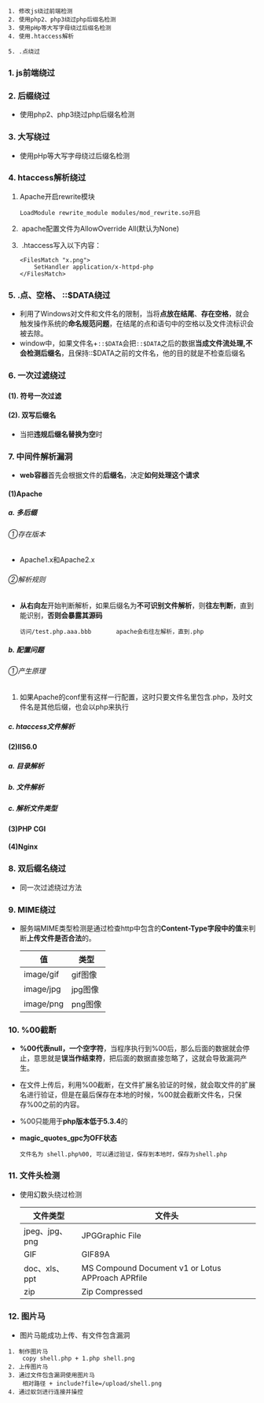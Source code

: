 ```
1. 修改js绕过前端检测
2. 使用php2、php3绕过php后缀名检测
3. 使用pHp等大写字母绕过后缀名检测
4. 使用.htaccess解析
	
5. .点绕过
```

### 1. js前端绕过

### 2. 后缀绕过

* 使用php2、php3绕过php后缀名检测

### 3. 大写绕过

* 使用pHp等大写字母绕过后缀名检测

### 4. htaccess解析绕过

1. Apache开启rewrite模块

   ```
   LoadModule rewrite_module modules/mod_rewrite.so开启
   ```

2. ​	apache配置文件为AllowOverride All(默认为None)

3. ​	.htaccess写入以下内容：

   ```
   <FilesMatch "x.png">  
       SetHandler application/x-httpd-php
   </FilesMatch>
   ```

### 5. .点、空格、 ::$DATA绕过

* 利用了Windows对文件和文件名的限制，当将**点放在结尾**、**存在空格**，就会触发操作系统的**命名规范问题**，在结尾的点和语句中的空格以及文件流标识会被去除。
* window中，如果文件名+`::$DATA`会把`::$DATA`之后的数据**当成文件流处理,不会检测后缀名**，且保持::$DATA之前的文件名，他的目的就是不检查后缀名

### 6. 一次过滤绕过

#### (1). 符号一次过滤

#### (2). 双写后缀名

* 当把**违规后缀名替换为空**时

### 7. 中间件解析漏洞

* **web容器**首先会根据文件的**后缀名**，决定**如何处理这个请求**

#### (1)Apache

##### a. 多后缀

###### ①存在版本

* Apache1.x和Apache2.x

###### ②解析规则

* **从右向左**开始判断解析，如果后缀名为**不可识别文件解析**，则**往左判断**，直到能识别，**否则会暴露其源码**

  ```
  访问/test.php.aaa.bbb		apache会右往左解析，直到.php
  ```

##### b. 配置问题

###### ①产生原理

1. 如果Apache的conf里有这样一行配置，这时只要文件名里包含.php，及时文件名是其他后缀，也会以php来执行

##### c. htaccess文件解析

#### (2)IIS6.0

##### a. 目录解析

##### b. 文件解析

##### c. 解析文件类型

#### (3)PHP CGI

#### (4)Nginx

### 8. 双后缀名绕过

* 同一次过滤绕过方法

### 9. MIME绕过

* 服务端MIME类型检测是通过检查http中包含的**Content-Type字段中的值**来判断**上传文件是否合法**的。

  | 值        | 类型    |
  | --------- | ------- |
  | image/gif | gif图像 |
  | image/jpg | jpg图像 |
  | image/png | png图像 |

### 10. %00截断

* **%00代表null，一个空字符**，当程序执行到%00后，那么后面的数据就会停止，意思就是**误当作结束符**，把后面的数据直接忽略了，这就会导致漏洞产生。

* 在文件上传后，利用%00截断，在文件扩展名验证的时候，就会取文件的扩展名进行验证，但是在最后保存在本地的时候，%00就会截断文件名，只保存%00之前的内容。

* %00只能用于**php版本低于5.3.4**的

* **magic_quotes_gpc为OFF状态**

  ```
  文件名为 shell.php%00, 可以通过验证，保存到本地时，保存为shell.php
  ```

### 11. 文件头检测

* 使用幻数头绕过检测

  | 文件类型       | 文件头                                            |
  | -------------- | ------------------------------------------------- |
  | jpeg、jpg、png | JPGGraphic File                                   |
  | GIF            | GIF89A                                            |
  | doc、xls、ppt  | MS Compound Document v1 or Lotus APProach APRfile |
  | zip            | Zip Compressed                                    |

### 12. 图片马

* 图片马能成功上传、有文件包含漏洞

```
1. 制作图片马
	copy shell.php + 1.php shell.png 
2. 上传图片马
3. 通过文件包含漏洞使用图片马
	相对路径 + include?file=/upload/shell.png
4. 通过蚁剑进行连接并操控
```



